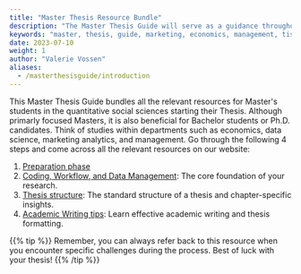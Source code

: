 ```yaml
---
title: "Master Thesis Resource Bundle"
description: "The Master Thesis Guide will serve as a guidance throughout the whole writing process of a thesis that consists of an empirical research project, for studies in marketing, economics, management, etc.."
keywords: "master, thesis, guide, marketing, economics, management, tisem, research, guidance, introduction"
date: 2023-07-10
weight: 1
author: "Valerie Vossen"
aliases:
  - /masterthesisguide/introduction
---
```


This Master Thesis Guide bundles all the relevant resources for Master's students in the quantitative social sciences starting their Thesis. Although primarly focused Masters, it is also beneficial for Bachelor students or Ph.D. candidates. Think of studies within departments such as economics, data science, marketing analytics, and management. Go through the following 4 steps and come across all the relevant resources on our website:

1. [Preparation phase](/masterthesisguide/preparation)
2. [Coding, Workflow, and Data Management](/masterthesisguide/datacoding): The core foundation of your research.
3. [Thesis structure](/masterthesisguide/outline): The standard structure of a thesis and chapter-specific insights.
4. [Academic Writing tips](/write/academic-paper): Learn effective academic writing and thesis formatting.

{{% tip %}}
Remember, you can always refer back to this resource when you encounter specific challenges during the process. Best of luck with your thesis!
{{% /tip %}}


